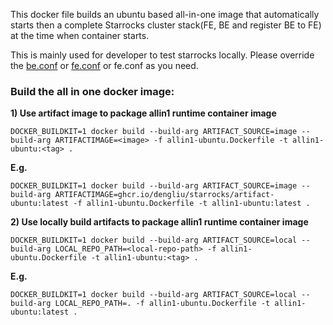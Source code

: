 This docker file builds an ubuntu based all-in-one image that automatically starts then a complete Starrocks cluster stack(FE, BE and register BE to FE) at the time when container starts.

This is mainly used for developer to test starrocks locally.
Please override the [be.conf](be.conf) or [fe.conf](fe.conf) or fe.conf as you need.

### Build the all in one docker image:

**1) Use artifact image to package allin1 runtime container image**
```
DOCKER_BUILDKIT=1 docker build --build-arg ARTIFACT_SOURCE=image --build-arg ARTIFACTIMAGE=<image> -f allin1-ubuntu.Dockerfile -t allin1-ubuntu:<tag> .
```
**E.g.**
```shell
DOCKER_BUILDKIT=1 docker build --build-arg ARTIFACT_SOURCE=image --build-arg ARTIFACTIMAGE=ghcr.io/dengliu/starrocks/artifact-ubuntu:latest -f allin1-ubuntu.Dockerfile -t allin1-ubuntu:latest .
```

**2) Use locally build artifacts to package allin1 runtime container image**
```
DOCKER_BUILDKIT=1 docker build --build-arg ARTIFACT_SOURCE=local --build-arg LOCAL_REPO_PATH=<local-repo-path> -f allin1-ubuntu.Dockerfile -t allin1-ubuntu:<tag> .
```
**E.g.**
```shell
DOCKER_BUILDKIT=1 docker build --build-arg ARTIFACT_SOURCE=local --build-arg LOCAL_REPO_PATH=. -f allin1-ubuntu.Dockerfile -t allin1-ubuntu:latest .
```
